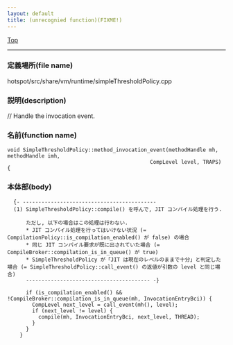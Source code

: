 ```yaml
---
layout: default
title: (unrecognied function)(FIXME!)
---
```

[Top](../index.html)

--- 
### 定義場所(file name)
hotspot/src/share/vm/runtime/simpleThresholdPolicy.cpp
### 説明(description)
// Handle the invocation event.


### 名前(function name)
```
void SimpleThresholdPolicy::method_invocation_event(methodHandle mh, methodHandle imh,
                                              CompLevel level, TRAPS) {
```

### 本体部(body)
```
  {- -------------------------------------------
  (1) SimpleThresholdPolicy::compile() を呼んで, JIT コンパイル処理を行う.
  
      ただし, 以下の場合はこの処理は行わない.
      * JIT コンパイル処理を行ってはいけない状況 (= CompilationPolicy::is_compilation_enabled() が false) の場合
      * 同じ JIT コンパイル要求が既に出されていた場合 (= CompileBroker::compilation_is_in_queue() が true)
      * SimpleThresholdPolicy が「JIT は現在のレベルのままで十分」と判定した場合 (= SimpleThresholdPolicy::call_event() の返値が引数の level と同じ場合)
      ---------------------------------------- -}

	  if (is_compilation_enabled() && !CompileBroker::compilation_is_in_queue(mh, InvocationEntryBci)) {
	    CompLevel next_level = call_event(mh(), level);
	    if (next_level != level) {
	      compile(mh, InvocationEntryBci, next_level, THREAD);
	    }
	  }
	}
	
```


